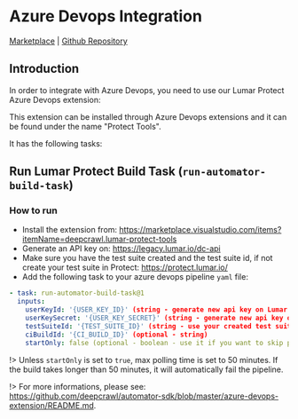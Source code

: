 # Azure Devops Integration

[Marketplace](https://marketplace.visualstudio.com/items?itemName=deepcrawl.lumar-protect-tools) | [Github Repository](https://github.com/deepcrawl/automator-sdk/tree/master/azure-devops-extension)

## Introduction

In order to integrate with Azure Devops, you need to use our Lumar Protect Azure Devops extension:

This extension can be installed through Azure Devops extensions and it can be found under the name "Protect Tools".

It has the following tasks:

## Run Lumar Protect Build Task (`run-automator-build-task`)

### How to run

- Install the extension from: https://marketplace.visualstudio.com/items?itemName=deepcrawl.lumar-protect-tools
- Generate an API key on: https://legacy.lumar.io/dc-api
- Make sure you have the test suite created and the test suite id, if not create your test suite in Protect: https://protect.lumar.io/
- Add the following task to your azure devops pipeline `yaml` file:

```yaml
- task: run-automator-build-task@1
  inputs:
    userKeyId: '{USER_KEY_ID}' (string - generate new api key on Lumar core app)
    userKeySecret: '{USER_KEY_SECRET}' (string - generate new api key on Lumar core app)
    testSuiteId: '{TEST_SUITE_ID}' (string - use your created test suite id)
    ciBuildId: '{CI_BUILD_ID}' (optional - string)
    startOnly: false (optional - boolean - use it if you want to skip polling)
```

!> Unless `startOnly` is set to `true`, max polling time is set to 50 minutes. If the build takes longer than 50 minutes, it will automatically fail the pipeline.

!> For more informations, please see: https://github.com/deepcrawl/automator-sdk/blob/master/azure-devops-extension/README.md.

